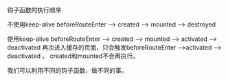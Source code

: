 钩子函数的执行顺序

不使用keep-alive
beforeRouteEnter --> created --> mounted --> destroyed

使用keep-alive
beforeRouteEnter --> created --> mounted --> activated --> deactivated
再次进入缓存的页面，只会触发beforeRouteEnter -->activated --> deactivated 。
created和mounted不会再执行。

我们可以利用不同的钩子函数，做不同的事。
